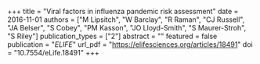 +++
title = "Viral factors in influenza pandemic risk assessment"
date = 2016-11-01
authors = ["M Lipsitch", "W Barclay", "R Raman", "CJ Russell", "JA Belser", "S Cobey", "PM Kasson", "JO Lloyd-Smith", "S Maurer-Stroh", "S Riley"]
publication_types = ["2"]
abstract = ""
featured = false
publication = "*ELIFE*"
url_pdf = "https://elifesciences.org/articles/18491"
doi = "10.7554/eLife.18491"
+++

